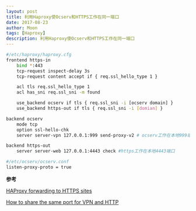 ```yaml
---
layout: post
title: 利用Haproxy使Ocserv和HTTPS工作在同一端口
date: 2017-08-23
author: Moon
tags: [Haproxy]
description: 利用Haproxy使Ocserv和HTTPS工作在同一端口
---
```


```bash
#/etc/haproxy/haproxy.cfg
frontend https-in
    bind *:443
    tcp-request inspect-delay 3s
    tcp-request content accept if { req.ssl_hello_type 1 }

    acl tls req.ssl_hello_type 1
    acl has_sni req.ssl_sni -m found

    use_backend ocserv if tls { req.ssl_sni -i [ocserv domain] }
    use_backend https-out if tls { req.ssl_sni -i [domian] }

backend ocserv
    mode tcp
    option ssl-hello-chk
    server server-vpn 127.0.0.1:999 send-proxy-v2 # ocserv工作在本地999端口

backend https-out
    server server-web 127.0.0.1:4443 check #https工作在本地4443端口

```

```bash
#/etc/ocserv/ocserv.conf
listen-proxy-proto = true
```

**参考**

[HAProxy forwarding to HTTPS sites](https://community.letsencrypt.org/t/haproxy-forwarding-to-https-sites/19695/2)

[How to share the same port for VPN and HTTP](http://ocserv.gitlab.io/www/recipes-ocserv-multihost.html)